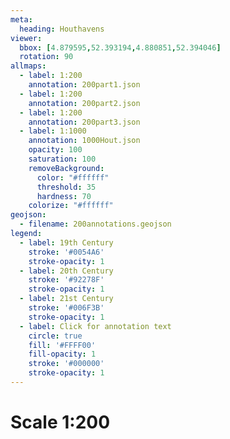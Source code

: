```yaml
---
meta:
  heading: Houthavens
viewer:
  bbox: [4.879595,52.393194,4.880851,52.394046]
  rotation: 90 
allmaps:
  - label: 1:200
    annotation: 200part1.json
  - label: 1:200
    annotation: 200part2.json
  - label: 1:200
    annotation: 200part3.json
  - label: 1:1000
    annotation: 1000Hout.json
    opacity: 100
    saturation: 100
    removeBackground:
      color: "#ffffff"
      threshold: 35
      hardness: 70
    colorize: "#ffffff"
geojson:
  - filename: 200annotations.geojson
legend:
  - label: 19th Century
    stroke: '#0054A6'
    stroke-opacity: 1
  - label: 20th Century
    stroke: '#92278F'
    stroke-opacity: 1
  - label: 21st Century
    stroke: '#006F3B'
    stroke-opacity: 1
  - label: Click for annotation text
    circle: true
    fill: '#FFFF00'
    fill-opacity: 1
    stroke: '#000000'
    stroke-opacity: 1
---
```

# Scale 1:200